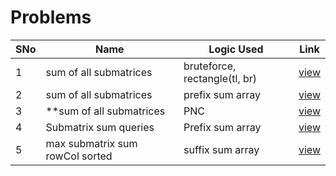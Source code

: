 # Problems

SNo | Name | Logic Used | Link |
----|------|------------|------|
1 | sum of all submatrices | bruteforce, rectangle(tl, br) | [view](submatrices_sum_bruteforce.cpp) 
2 | sum of all submatrices | prefix sum array | [view](submatrices_sum_prefix_matrix.cpp)
3 | **sum of all submatrices | PNC | [view](submatrices_sum_PNC.cpp)
4 | Submatrix sum queries | Prefix sum array | [view](sum_queries.cpp)
5 | max submatrix sum rowCol sorted | suffix sum array | [view](max_sum_rowcol_sorted.cpp)